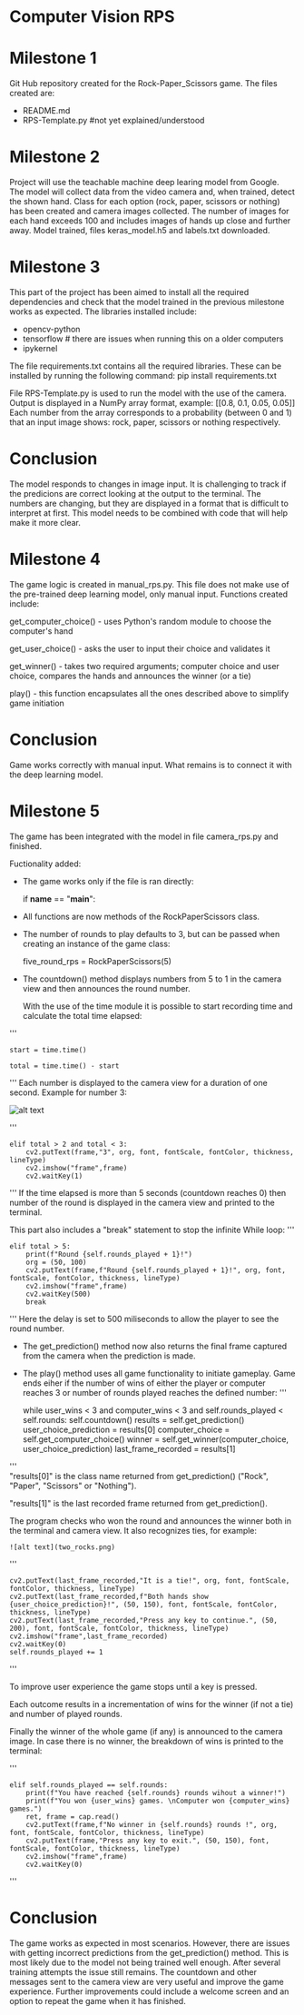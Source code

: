 # Computer Vision RPS

# Milestone 1
Git Hub repository created for the Rock-Paper_Scissors game. The files created are:
- README.md
- RPS-Template.py #not yet explained/understood

# Milestone 2
Project will use the teachable machine deep learing model from Google. The model will collect data from the video camera and, when trained, detect the shown hand.
Class for each option (rock, paper, scissors or nothing) has been created and camera images collected. The number of images for each hand exceeds 100 and includes images of hands up close
and further away.
Model trained, files keras_model.h5 and labels.txt downloaded.

# Milestone 3
This part of the project has been aimed to install all the required dependencies and check that the model trained in the previous milestone works as expected.
The libraries installed include:
- opencv-python
- tensorflow # there are issues when running this on a older computers
- ipykernel

The file requirements.txt contains all the required libraries. These can be installed by running the following command:
pip install requirements.txt

File RPS-Template.py is used to run the model with the use of the camera. Output is displayed in a NumPy array format, example:
[[0.8, 0.1, 0.05, 0.05]]
Each number from the array corresponds to a probability (between 0 and 1) that an input image shows: rock, paper, scissors or nothing respectively.

# Conclusion
The model responds to changes in image input. It is challenging to track if the predicions are correct looking at the output to the terminal. The numbers are changing, but they are displayed in a format that is 
difficult to interpret at first. This model needs to be combined with code that will help make it more clear.

# Milestone 4
The game logic is created in manual_rps.py. This file does not make use of the pre-trained deep learning model, only manual input.
Functions created include:

get_computer_choice() - uses Python's random module to choose the computer's hand

get_user_choice() - asks the user to input their choice and validates it

get_winner() - takes two required arguments; computer choice and user choice, compares the hands and announces the winner (or a tie)

play() - this function encapsulates all the ones described above to simplify game initiation

# Conclusion
Game works correctly with manual input. What remains is to connect it with the deep learning model.

# Milestone 5
The game has been integrated with the model in file camera_rps.py and finished.

Fuctionality added:

- The game works only if the file is ran directly:

    if __name__ == "__main__":  

- All functions are now methods of the RockPaperScissors class.

- The number of rounds to play defaults to 3, but can be passed when creating an instance of the game class:

    five_round_rps = RockPaperScissors(5)

- The countdown() method displays numbers from 5 to 1 in the camera view and then announces the round number.

  With the use of the time module it is possible to start recording time and calculate the total time elapsed:

'''

    start = time.time()

    total = time.time() - start

'''
  Each number is displayed to the camera view for a duration of one second. Example for number 3:

  ![alt text](3.png)

'''

    elif total > 2 and total < 3:
        cv2.putText(frame,"3", org, font, fontScale, fontColor, thickness, lineType)
        cv2.imshow("frame",frame)
        cv2.waitKey(1)

'''
  If the time elapsed is more than 5 seconds (countdown reaches 0) then number of the round is displayed in the camera view and printed to the terminal.
  
  This part also includes a "break" statement to stop the infinite While loop:
'''

    elif total > 5:
        print(f"Round {self.rounds_played + 1}!")
        org = (50, 100)
        cv2.putText(frame,f"Round {self.rounds_played + 1}!", org, font, fontScale, fontColor, thickness, lineType)
        cv2.imshow("frame",frame)
        cv2.waitKey(500)
        break  

'''
  Here the delay is set to 500 miliseconds to allow the player to see the round number.

- The get_prediction() method now also returns the final frame captured from the camera when the prediction is made.

- The play() method uses all game functionality to initiate gameplay. Game ends eiher if the number of wins of either the player or computer reaches 3 or number of rounds played reaches the defined number:
'''

    while user_wins < 3 and computer_wins < 3 and self.rounds_played < self.rounds:
        self.countdown()
        results = self.get_prediction()
        user_choice_prediction = results[0]
        computer_choice = self.get_computer_choice()
        winner = self.get_winner(computer_choice, user_choice_prediction)
        last_frame_recorded = results[1]

'''  
  "results[0]" is the class name returned from get_prediction() ("Rock", "Paper", "Scissors" or "Nothing").

  "results[1]" is the last recorded frame returned from get_prediction().

  The program checks who won the round and announces the winner both in the terminal and camera view. It also recognizes ties, for example:

    ![alt text](two_rocks.png)

'''

    cv2.putText(last_frame_recorded,"It is a tie!", org, font, fontScale, fontColor, thickness, lineType)
    cv2.putText(last_frame_recorded,f"Both hands show {user_choice_prediction}!", (50, 150), font, fontScale, fontColor, thickness, lineType)
    cv2.putText(last_frame_recorded,"Press any key to continue.", (50, 200), font, fontScale, fontColor, thickness, lineType)
    cv2.imshow("frame",last_frame_recorded)
    cv2.waitKey(0)
    self.rounds_played += 1

'''

  To improve user experience the game stops until a key is pressed. 

  Each outcome results in a incrementation of wins for the winner (if not a tie) and number of played rounds.

  Finally the winner of the whole game (if any) is announced to the camera image. In case there is no winner, the breakdown of wins is printed to the terminal:

'''

    elif self.rounds_played == self.rounds:
        print(f"You have reached {self.rounds} rounds wihout a winner!")
        print(f"You won {user_wins} games. \nComputer won {computer_wins} games.")
        ret, frame = cap.read()
        cv2.putText(frame,f"No winner in {self.rounds} rounds !", org, font, fontScale, fontColor, thickness, lineType)
        cv2.putText(frame,"Press any key to exit.", (50, 150), font, fontScale, fontColor, thickness, lineType)
        cv2.imshow("frame",frame)
        cv2.waitKey(0)

'''

# Conclusion
The game works as expected in most scenarios. However, there are issues with getting incorrect predictions from the get_prediction() method.
This is most likely due to the model not being trained well enough. After several training attempts the issue still remains. 
The countdown and other messages sent to the camera view are very useful and improve the game experience. 
Further improvements could include a welcome screen and an option to repeat the game when it has finished.
